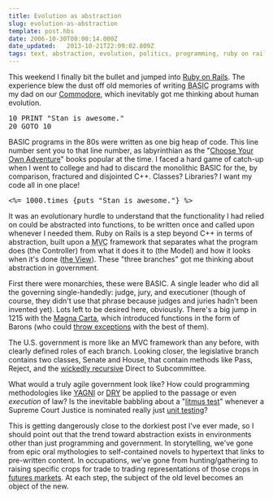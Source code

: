 ```yaml
---
title: Evolution as abstraction
slug: evolution-as-abstraction
template: post.hbs
date: 2006-10-30T08:00:14.000Z
date_updated:   2013-10-21T22:09:02.809Z
tags: text, abstraction, evolution, politics, programming, ruby on rails
---
```


This weekend I finally bit the bullet and jumped into <a href="http://rubyonrails.com/" title="RubyOnRails.com">Ruby on Rails</a>. The experience blew the dust off old memories of writing <acronym title="Beginner's All-purpose Symbolic Instructional Code">BASIC</acronym> programs with my dad on our <a href="http://en.wikipedia.org/wiki/Commodore_64" title="The C64 on Wikipedia">Commodore</a>, which inevitably got me thinking about human evolution.<!--more-->

<pre>
10 PRINT "Stan is awesome."
20 GOTO 10
</pre>

BASIC programs in the 80s were written as one big heap of code. This line number sent you to that line number, as labyrinthian as the "<a href="http://www.cyoa.com/" title="CYOA.com">Choose Your Own Adventure</a>" books popular at the time. I faced a hard game of catch-up when I went to college and had to discard the monolithic BASIC for the, by comparison, fractured and disjointed C++. Classes? Libraries? I want my code all in one place!

<pre>
&lt;%= 1000.times {puts "Stan is awesome."} %&gt;
</pre>

It was an evolutionary hurdle to understand that the functionality I had relied on could be abstracted into functions, to be written once and called upon whenever I needed them. Ruby on Rails is a step beyond C++ in terms of abstraction, built upon a <acronym title="Model-Controller-View">MVC</acronym> framework that separates what the program does (the Controller) from what it does it to (the Model) and how it looks when it's done (<a href="http://abc.go.com/daytime/theview/" title="Not that one">the View</a>). These "three branches" got me thinking about abstraction in government.

First there were monarchies, these were BASIC. A single leader who did all the governing single-handedly: judge, jury, and executioner (though of course, they didn't use that phrase because judges and juries hadn't been invented yet). Lots left to be desired here, obviously. There's a big jump in 1215 with the <a href="http://en.wikipedia.org/wiki/Magna_Carta" title="Magna Carta on Wikipedia">Magna Carta</a>, which introduced functions in the form of Barons (who could <a href="http://en.wikipedia.org/wiki/First_Barons'_War" title="First Baron's War on Wikipedia">throw exceptions</a> with the best of them).

The U.S. government is more like an MVC framework than any before, with clearly defined roles of each branch. Looking closer, the legislative branch contains two classes, Senate and House, that contain methods like Pass, Reject, and the <a href="http://en.wikipedia.org/wiki/Recursion" title="Recursion on Wikipedia">wickedly recursive</a> Direct to Subcommittee.

What would a truly agile government look like? How could programming methodologies like <a href="http://c2.com/xp/YouArentGonnaNeedIt.html" title="YAGNI on C2.com">YAGNI</a> or <a href="http://c2.com/cgi/wiki?DontRepeatYourself" title="DRY on C2.com">DRY</a> be applied to the passage or even <em>execution</em> of law? Is the inevitable babbling about a "<a href="http://swiftreport.blogs.com/news/2005/07/disposable_litm.html" title="'Disposable Litmus Test Could Determine Next Supreme Court Justice' on The Swift Report">litmus test</a>" whenever a Supreme Court Justice is nominated really just <a href="http://c2.com/xp/UnitTest.html" title="Unit Tests on C2.com">unit testing</a>?

This is getting dangerously close to the dorkiest post I've ever made, so I should point out that the trend toward abstraction exists in environments other than just programming and government. In storytelling, we've gone from epic oral mythologies to self-contained novels to hypertext that links to pre-written content. In occupations, we've gone from hunting/gathering to raising specific crops for trade to trading representations of those crops in <a href="http://www.investopedia.com/university/futures/" title="Future Markets on Investopedia">futures markets</a>. At each step, the subject of the old level becomes an object of the new.
